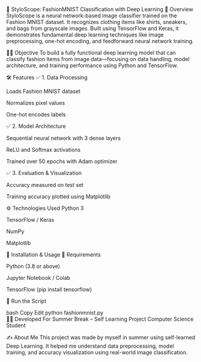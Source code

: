 🧠 StyloScope: FashionMNIST Classification with Deep Learning
📌 Overview
StyloScope is a neural network-based image classifier trained on the Fashion MNIST dataset. It recognizes clothing items like shirts, sneakers, and bags from grayscale images. Built using TensorFlow and Keras, it demonstrates fundamental deep learning techniques like image preprocessing, one-hot encoding, and feedforward neural network training.

🧑‍💻 Objective
To build a fully functional deep learning model that can classify fashion items from image data—focusing on data handling, model architecture, and training performance using Python and TensorFlow.

🛠️ Features
✅ 1. Data Processing

Loads Fashion MNIST dataset

Normalizes pixel values

One-hot encodes labels

✅ 2. Model Architecture

Sequential neural network with 3 dense layers

ReLU and Softmax activations

Trained over 50 epochs with Adam optimizer

✅ 3. Evaluation & Visualization

Accuracy measured on test set

Training accuracy plotted using Matplotlib

⚙️ Technologies Used
Python 3

TensorFlow / Keras

NumPy

Matplotlib

🧪 Installation & Usage
🔹 Requirements

Python (3.8 or above)

Jupyter Notebook / Colab

TensorFlow (pip install tensorflow)

📌 Run the Script

bash
Copy
Edit
python fashionmnist.py  
🧑‍🎓 Developed For
Summer Break – Self Learning Project
Computer Science Student

✍️ About Me
This project was made by myself in summer using self-learned Deep Learning. It helped me understand data preprocessing, model training, and accuracy visualization using real-world image classification.
